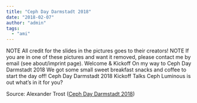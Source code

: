 ```yaml
---
title: "Ceph Day Darmstadt 2018"
date: "2018-02-07"
author: "admin"
tags: 
  - "ami"
---
```


NOTE All credit for the slides in the pictures goes to their creators! NOTE If you are in one of these pictures and want it removed, please contact me by email (see about/imprint page). Welcome & Kickoff On my way to Ceph Day Darmstadt 2018 We got some small sweet breakfast snacks and coffee to start the day off! Ceph Day Darmstadt 2018 Kickoff Talks Ceph Luminous is out what’s in it for you?

Source: Alexander Trost ([Ceph Day Darmstadt 2018](https://edenmal.moe/post/2018/Ceph-Day-Germany-2018/))
